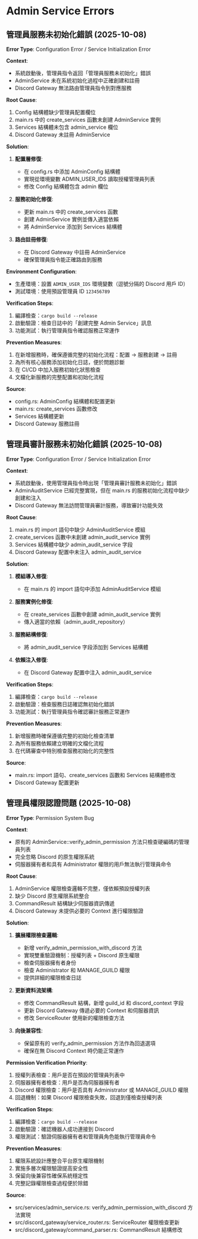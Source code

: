 # Admin Service Errors

## 管理員服務未初始化錯誤 (2025-10-08)

**Error Type**: Configuration Error / Service Initialization Error

**Context**:
- 系統啟動後，管理員指令返回「管理員服務未初始化」錯誤
- AdminService 未在系統初始化過程中正確創建和註冊
- Discord Gateway 無法路由管理員指令到對應服務

**Root Cause**:
1. Config 結構體缺少管理員配置欄位
2. main.rs 中的 create_services 函數未創建 AdminService 實例
3. Services 結構體未包含 admin_service 欄位
4. Discord Gateway 未註冊 AdminService

**Solution**:
1. **配置層修復**:
   - 在 config.rs 中添加 AdminConfig 結構體
   - 實現從環境變數 ADMIN_USER_IDS 讀取授權管理員列表
   - 修改 Config 結構體包含 admin 欄位

2. **服務初始化修復**:
   - 更新 main.rs 中的 create_services 函數
   - 創建 AdminService 實例並傳入適當依賴
   - 將 AdminService 添加到 Services 結構體

3. **路由註冊修復**:
   - 在 Discord Gateway 中註冊 AdminService
   - 確保管理員指令能正確路由到服務

**Environment Configuration**:
- 生產環境：設置 `ADMIN_USER_IDS` 環境變數（逗號分隔的 Discord 用戶 ID）
- 測試環境：使用預設管理員 ID `123456789`

**Verification Steps**:
1. 編譯檢查：`cargo build --release`
2. 啟動驗證：檢查日誌中的「創建完整 Admin Service」訊息
3. 功能測試：執行管理員指令確認服務正常運作

**Prevention Measures**:
1. 在新增服務時，確保遵循完整的初始化流程：配置 → 服務創建 → 註冊
2. 為所有核心服務添加初始化日誌，便於問題診斷
3. 在 CI/CD 中加入服務初始化狀態檢查
4. 文檔化新服務的完整配置和初始化流程

**Source**:
- config.rs: AdminConfig 結構體和配置更新
- main.rs: create_services 函數修改
- Services 結構體更新
- Discord Gateway 服務註冊

## 管理員審計服務未初始化錯誤 (2025-10-08)

**Error Type**: Configuration Error / Service Initialization Error

**Context**:
- 系統啟動後，使用管理員指令時出現「管理員審計服務未初始化」錯誤
- AdminAuditService 已經完整實現，但在 main.rs 的服務初始化流程中缺少創建和注入
- Discord Gateway 無法訪問管理員審計服務，導致審計功能失效

**Root Cause**:
1. main.rs 的 import 語句中缺少 AdminAuditService 模組
2. create_services 函數中未創建 admin_audit_service 實例
3. Services 結構體中缺少 admin_audit_service 字段
4. Discord Gateway 配置中未注入 admin_audit_service

**Solution**:
1. **模組導入修復**:
   - 在 main.rs 的 import 語句中添加 AdminAuditService 模組

2. **服務實例化修復**:
   - 在 create_services 函數中創建 admin_audit_service 實例
   - 傳入適當的依賴（admin_audit_repository）

3. **服務結構修復**:
   - 將 admin_audit_service 字段添加到 Services 結構體

4. **依賴注入修復**:
   - 在 Discord Gateway 配置中注入 admin_audit_service

**Verification Steps**:
1. 編譯檢查：`cargo build --release`
2. 啟動驗證：檢查服務日誌確認無初始化錯誤
3. 功能測試：執行管理員指令確認審計服務正常運作

**Prevention Measures**:
1. 新增服務時確保遵循完整的初始化檢查清單
2. 為所有服務依賴建立明確的文檔化流程
3. 在代碼審查中特別檢查服務初始化的完整性

**Source**:
- main.rs: import 語句、create_services 函數和 Services 結構體修改
- Discord Gateway 配置更新

## 管理員權限認證問題 (2025-10-08)

**Error Type**: Permission System Bug

**Context**:
- 原有的 AdminService::verify_admin_permission 方法只檢查硬編碼的管理員列表
- 完全忽略 Discord 的原生權限系統
- 伺服器擁有者和具有 Administrator 權限的用戶無法執行管理員命令

**Root Cause**:
1. AdminService 權限檢查邏輯不完整，僅依賴預設授權列表
2. 缺少 Discord 原生權限系統整合
3. CommandResult 結構缺少伺服器資訊傳遞
4. Discord Gateway 未提供必要的 Context 進行權限驗證

**Solution**:
1. **擴展權限檢查邏輯**:
   - 新增 verify_admin_permission_with_discord 方法
   - 實現雙重驗證機制：授權列表 + Discord 原生權限
   - 檢查伺服器擁有者身份
   - 檢查 Administrator 和 MANAGE_GUILD 權限
   - 提供詳細的權限檢查日誌

2. **更新資料流架構**:
   - 修改 CommandResult 結構，新增 guild_id 和 discord_context 字段
   - 更新 Discord Gateway 傳遞必要的 Context 和伺服器資訊
   - 修改 ServiceRouter 使用新的權限檢查方法

3. **向後兼容性**:
   - 保留原有的 verify_admin_permission 方法作為回退選項
   - 確保在無 Discord Context 時仍能正常運作

**Permission Verification Priority**:
1. 授權列表檢查：用戶是否在預設的管理員列表中
2. 伺服器擁有者檢查：用戶是否為伺服器擁有者
3. Discord 權限檢查：用戶是否具有 Administrator 或 MANAGE_GUILD 權限
4. 回退機制：如果 Discord 權限檢查失敗，回退到僅檢查授權列表

**Verification Steps**:
1. 編譯檢查：`cargo build --release`
2. 啟動驗證：確認機器人成功連接到 Discord
3. 權限測試：驗證伺服器擁有者和管理員角色能執行管理員命令

**Prevention Measures**:
1. 權限系統設計應整合平台原生權限機制
2. 實施多層次權限驗證提高安全性
3. 保留向後兼容性確保系統穩定性
4. 完整記錄權限檢查過程便於除錯

**Source**:
- src/services/admin_service.rs: verify_admin_permission_with_discord 方法實現
- src/discord_gateway/service_router.rs: ServiceRouter 權限檢查更新
- src/discord_gateway/command_parser.rs: CommandResult 結構修改